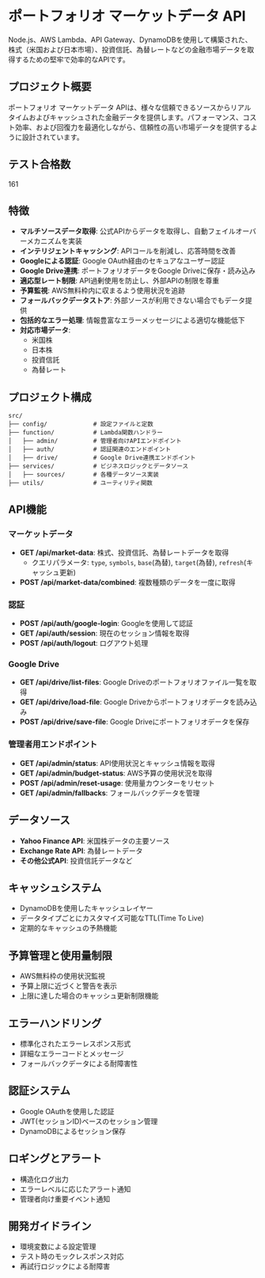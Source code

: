 # ポートフォリオ マーケットデータ API

Node.js、AWS Lambda、API Gateway、DynamoDBを使用して構築された、株式（米国および日本市場）、投資信託、為替レートなどの金融市場データを取得するための堅牢で効率的なAPIです。

## プロジェクト概要

ポートフォリオ マーケットデータ APIは、様々な信頼できるソースからリアルタイムおよびキャッシュされた金融データを提供します。パフォーマンス、コスト効率、および回復力を最適化しながら、信頼性の高い市場データを提供するように設計されています。

## テスト合格数
161

## 特徴

- **マルチソースデータ取得**: 公式APIからデータを取得し、自動フェイルオーバーメカニズムを実装
- **インテリジェントキャッシング**: APIコールを削減し、応答時間を改善
- **Googleによる認証**: Google OAuth経由のセキュアなユーザー認証
- **Google Drive連携**: ポートフォリオデータをGoogle Driveに保存・読み込み
- **適応型レート制限**: API過剰使用を防止し、外部APIの制限を尊重
- **予算監視**: AWS無料枠内に収まるよう使用状況を追跡
- **フォールバックデータストア**: 外部ソースが利用できない場合でもデータ提供
- **包括的なエラー処理**: 情報豊富なエラーメッセージによる適切な機能低下
- **対応市場データ**:
  - 米国株
  - 日本株
  - 投資信託
  - 為替レート

## プロジェクト構成

```
src/
├── config/             # 設定ファイルと定数
├── function/           # Lambda関数ハンドラー
│   ├── admin/          # 管理者向けAPIエンドポイント
│   ├── auth/           # 認証関連のエンドポイント
│   ├── drive/          # Google Drive連携エンドポイント
├── services/           # ビジネスロジックとデータソース
│   ├── sources/        # 各種データソース実装
├── utils/              # ユーティリティ関数
```

## API機能

### マーケットデータ

- **GET /api/market-data**: 株式、投資信託、為替レートデータを取得
  - クエリパラメータ: `type`, `symbols`, `base`(為替), `target`(為替), `refresh`(キャッシュ更新)
- **POST /api/market-data/combined**: 複数種類のデータを一度に取得

### 認証

- **POST /api/auth/google-login**: Googleを使用して認証
- **GET /api/auth/session**: 現在のセッション情報を取得
- **POST /api/auth/logout**: ログアウト処理

### Google Drive

- **GET /api/drive/list-files**: Google Driveのポートフォリオファイル一覧を取得
- **GET /api/drive/load-file**: Google Driveからポートフォリオデータを読み込み
- **POST /api/drive/save-file**: Google Driveにポートフォリオデータを保存

### 管理者用エンドポイント

- **GET /api/admin/status**: API使用状況とキャッシュ情報を取得
- **GET /api/admin/budget-status**: AWS予算の使用状況を取得
- **POST /api/admin/reset-usage**: 使用量カウンターをリセット
- **GET /api/admin/fallbacks**: フォールバックデータを管理

## データソース

- **Yahoo Finance API**: 米国株データの主要ソース
- **Exchange Rate API**: 為替レートデータ
- **その他公式API**: 投資信託データなど

## キャッシュシステム

- DynamoDBを使用したキャッシュレイヤー
- データタイプごとにカスタマイズ可能なTTL(Time To Live)
- 定期的なキャッシュの予熱機能

## 予算管理と使用量制限

- AWS無料枠の使用状況監視
- 予算上限に近づくと警告を表示
- 上限に達した場合のキャッシュ更新制限機能

## エラーハンドリング

- 標準化されたエラーレスポンス形式
- 詳細なエラーコードとメッセージ
- フォールバックデータによる耐障害性

## 認証システム

- Google OAuthを使用した認証
- JWT(セッションID)ベースのセッション管理
- DynamoDBによるセッション保存

## ロギングとアラート

- 構造化ログ出力
- エラーレベルに応じたアラート通知
- 管理者向け重要イベント通知

## 開発ガイドライン

- 環境変数による設定管理
- テスト時のモックレスポンス対応
- 再試行ロジックによる耐障害
